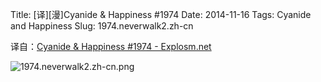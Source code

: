 Title: [译][漫]Cyanide & Happiness #1974
Date: 2014-11-16
Tags: Cyanide and Happiness
Slug: 1974.neverwalk2.zh-cn

译自：[Cyanide & Happiness #1974 - Explosm.net](http://explosm.net/comics/1974/)


![1974.neverwalk2.zh-cn.png](/static/images/comics/1974.neverwalk2.zh-cn.png)
